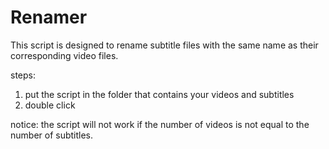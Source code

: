 # Renamer
This script is designed to rename subtitle files with the same name as their corresponding video files.

steps:
1. put the script in the folder that contains your videos and subtitles
2. double click

notice:
the script will not work if the number of videos is not equal to the number of subtitles.
